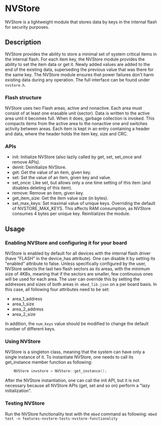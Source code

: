 # NVStore

NVStore is a lightweight module that stores data by keys in the internal flash for security purposes.

## Description

NVStore provides the ability to store a minimal set of system critical items in the internal flash.
For each item key, the NVStore module provides the ability to set the item data or get it.
Newly added values are added to the end of the existing data, superseding the previous value that was there for the same key.
The NVStore module ensures that power failures don't harm existing data during any operation.
The full interface can be found under `nvstore.h`.

### Flash structure
NVStore uses two Flash areas, active and nonactive. Each area must consist of at least one erasable unit (sector).
Data is written to the active area until it becomes full. When it does, garbage collection is invoked.
This compacts items from the active area to the nonactive one and switches activity between areas.
Each item is kept in an entry containing a header and data, where the header holds the item key, size and CRC.

### APIs
- init: Initialize NVStore (also lazily called by get, set, set_once and remove APIs).
- deinit: Deinitialize NVStore.
- get: Get the value of an item, given key.
- set: Set the value of an item, given key and value.
- set_once: Like set, but allows only a one time setting of this item (and disables deleting of this item).
- remove: Remove an item, given key.
- get_item_size: Get the item value size (in bytes).
- set_max_keys: Set maximal value of unique keys. Overriding the default of NVSTORE_MAX_KEYS. This affects RAM consumption,
  as NVStore consumes 4 bytes per unique key. Reinitializes the module.


## Usage

### Enabling NVStore and configuring it for your board
NVStore is enabled by default for all devices with the internal flash driver (have "FLASH" in the device_has attribute).
One can disable it by setting its "enabled" attribute to false.
Unless specifically configured by the user, NVStore selects the last two flash sectors as its areas, with the minimum size of 4KBs,
meaning that if the sectors are smaller, few continuous ones will be used for each area.
The user can override this by setting the addresses and sizes of both areas in` mbed_lib.json` on a per board basis.
In this case, all following four attributes need to be set:
- area_1_address
- area_1_size
- area_2_address
- area_2_size

In addition, the `num_keys` value should be modified to change the default number of different keys.

### Using NVStore
NVStore is a singleton class, meaning that the system can have only a single instance of it.
To instantiate NVStore, one needs to call its get_instance member function as following:
``` c++
    NVStore &nvstore = NVStore::get_instance();
```
After the NVStore instantiation, one can call the init API, but it is not necessary because all
NVStore APIs (get, set and so on) perform a "lazy initialization".

### Testing NVStore
Run the NVStore functionality test with the `mbed` command as following:
```mbed test -n features-nvstore-tests-nvstore-functionality```
